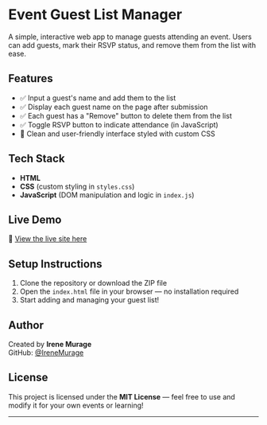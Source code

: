 # Event Guest List Manager 

A simple, interactive web app to manage guests attending an event. Users can add guests, mark their RSVP status, and remove them from the list with ease.

## Features

- ✅ Input a guest's name and add them to the list
- ✅ Display each guest name on the page after submission
- ✅ Each guest has a "Remove" button to delete them from the list
- ✅ Toggle RSVP button to indicate attendance (in JavaScript)
- 🧼 Clean and user-friendly interface styled with custom CSS

## Tech Stack

- **HTML**
- **CSS** (custom styling in `styles.css`)
- **JavaScript** (DOM manipulation and logic in `index.js`)

## Live Demo

🔗 [View the live site here](https://irenemurage.github.io/Event-Guest-List-Manager/)  

## Setup Instructions

1. Clone the repository or download the ZIP file
2. Open the `index.html` file in your browser — no installation required
3. Start adding and managing your guest list!

## Author

Created by **Irene Murage**  
GitHub: [@IreneMurage](https://github.com/IreneMurage)

## License

This project is licensed under the **MIT License** — feel free to use and modify it for your own events or learning!

---

